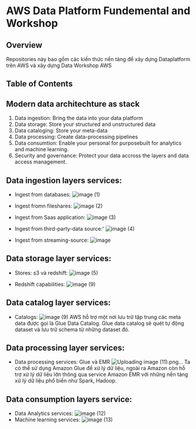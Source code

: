 # AWS Data Platform Fundemental and Workshop

## Overview
Repositories này bao gồm các kiến thức nền tảng để xây dựng Dataplatform trên AWS và xây dựng Data Workshop AWS 
## Table of Contents


## Modern data architechture as stack 
1. Data ingestion: Bring the data into your data platform
2. Data storage: Store your structured and unstructured data
3. Data cataloging: Store your meta-data
4. Data processing: Create data-processing pipelines
5. Data consumtion: Enable your personal for purposebuilt for analytics and machine learning.
6. Security and governance: Protect your data accross the layers and data access management.

## Data ingestion layers services: 
+ Ingest from databases:
![image (1)](https://github.com/user-attachments/assets/b294817e-d026-4c28-9000-62a569411b2a)

+ Ingest fromn fileshares:
![image (2)](https://github.com/user-attachments/assets/c6a06fa0-d966-46c0-a713-32068fa7afd4)

+ Ingest from Saas application:
![image (3)](https://github.com/user-attachments/assets/d80df2c9-48d0-44b6-8162-57b7f30c2ea1)

+ Ingest from third-party-data source:'
![image (4)](https://github.com/user-attachments/assets/2d652d31-7d22-4541-8ec4-6fbe50f84d70)

+ Ingest from streaming-source:
![image](https://github.com/user-attachments/assets/dc13e0a3-dc08-4c0e-b653-8524a40c101d)

## Data storage layer services: 
+ Stores: s3 và redshift: 
![image (5)](https://github.com/user-attachments/assets/5b990499-f42a-4399-adab-712da663acc9)

+ Redshift capabilities:
![image (9)](https://github.com/user-attachments/assets/07eaaf31-3586-43cf-a3f7-c92013751786)

## Data catalog layer services: 
+ Catalogs: 
![image (9)](https://github.com/user-attachments/assets/5d06be75-d4cb-4189-8d96-5cf3aa02d5b2)
AWS hỗ trợ một nơi lưu trữ tập trung các meta data được gọi là Glue Data Catalog. Glue data catalog sẽ quét tự động dataset và lưu trữ schema từ những dataset đó. 

## Data processing layer services:
+ Data processing services: Glue và EMR 
![Uploading image (11).png…]()
Ta có thể sử dụng Amazon Glue để xử lý dữ liệu, ngoài ra Amazon còn hỗ trợ xử lý dữ liệu lớn thông qua service Amazon EMR với những nền tảng xử lý dữ liệu phổ biến như Spark, Hadoop.

## Data consumption layers service: 
+ Data Analytics services:
![image (12)](https://github.com/user-attachments/assets/2749d51e-2960-45b6-9877-a1d2905434ee)
+ Machine learning services:
![image (13)](https://github.com/user-attachments/assets/029fe0b1-2132-4bab-abcd-d65bc1a0ef68)

